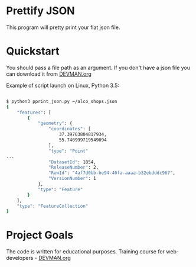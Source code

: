 # Prettify JSON

This program will pretty print your flat json file.

# Quickstart

You should pass a file path as an argument.
If you don't have a json file you can download it from [DEVMAN.org](https://devman.org/fshare/1502828617/1/)

Example of script launch on Linux, Python 3.5:

```bash

$ python3 pprint_json.py ~/alco_shops.json
{
    "features": [
        {
            "geometry": {
                "coordinates": [
                    37.39703804817934,
                    55.740999719549094
                ],
                "type": "Point"
...
                "DatasetId": 1854,
                "ReleaseNumber": 2,
                "RowId": "4af7d0bb-be94-40fa-aaaa-b32ebdddc967",
                "VersionNumber": 1
            },
            "type": "Feature"
        }
    ],
    "type": "FeatureCollection"
}


```

# Project Goals

The code is written for educational purposes. Training course for web-developers - [DEVMAN.org](https://devman.org)
